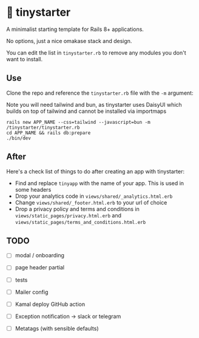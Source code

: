 # 🏁 tinystarter

A minimalist starting template for Rails 8+ applications.

No options, just a nice omakase stack and design.

You can edit the list in `tinystarter.rb` to remove any modules you don't want to install.

## Use

Clone the repo and reference the `tinystarter.rb` file with the `-m` argument:

Note you will need tailwind and bun, as tinystarter uses DaisyUI which builds on top of tailwind and cannot be installed via importmaps

```
rails new APP_NAME --css=tailwind --javascript=bun -m /tinystarter/tinystarter.rb
cd APP_NAME && rails db:prepare
./bin/dev
```

## After

Here's a check list of things to do after creating an app with tinystarter:

- Find and replace `tinyapp` with the name of your app. This is used in some headers
- Drop your analytics code in `views/shared/_analytics.html.erb`
- Change `views/shared/_footer.html.erb` to your url of choice
- Drop a privacy policy and terms and conditions in `views/static_pages/privacy.html.erb` and `views/static_pages/terms_and_conditions.html.erb`

## TODO

- [ ] modal / onboarding
- [ ] page header partial
- [ ] tests
- [ ] Mailer config
- [ ] Kamal deploy GitHub action
- [ ] Exception notification -> slack or telegram
- [ ] Metatags (with sensible defaults)

